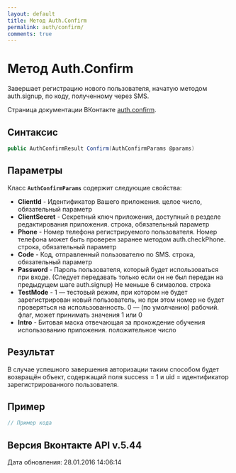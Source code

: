 ```yaml
---
layout: default
title: Метод Auth.Confirm
permalink: auth/confirm/
comments: true
---
```

# Метод Auth.Confirm
Завершает регистрацию нового пользователя, начатую методом auth.signup, по коду, полученному через SMS.

Страница документации ВКонтакте [auth.confirm](https://vk.com/dev/auth.confirm).
## Синтаксис
``` csharp
public AuthConfirmResult Confirm(AuthConfirmParams @params)
```

## Параметры
Класс **`AuthConfirmParams`** содержит следующие свойства:

+ **ClientId** - Идентификатор Вашего приложения. целое число, обязательный параметр
+ **ClientSecret** - Секретный ключ приложения, доступный в резделе редактирования приложения. строка, обязательный параметр
+ **Phone** - Номер телефона регистрируемого пользователя. Номер телефона может быть проверен заранее методом auth.checkPhone. строка, обязательный параметр
+ **Code** - Код, отправленный пользователю по SMS. строка, обязательный параметр
+ **Password** - Пароль пользователя, который будет использоваться при входе. (Следует передавать только если он не был передан на предыдущем шаге auth.signup) Не меньше 6 символов. строка
+ **TestMode** - 1 — тестовый режим, при котором не будет зарегистрирован новый пользователь, но при этом номер не будет проверяться на использованность. 0 — (по умолчанию) рабочий. флаг, может принимать значения 1 или 0
+ **Intro** - Битовая маска отвечающая за прохождение обучения использованию приложения. положительное число

## Результат
В случае успешного завершения авторизации таким способом будет возвращён объект, содержащий поля success = 1 и uid = идентификатор зарегистрированного пользователя.

## Пример
``` csharp
// Пример кода
```

## Версия Вконтакте API v.5.44
Дата обновления: 28.01.2016 14:06:14
